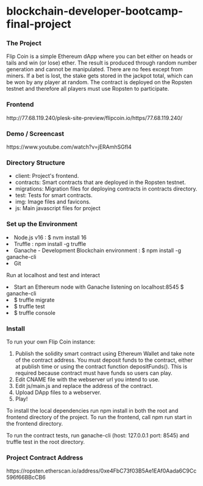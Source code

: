 # blockchain-developer-bootcamp-final-project

<h3>The Project</h3>
Flip Coin is a simple Ethereum dApp where you can bet either on heads or tails and win (or lose) ether.
The result is produced through random number generation and cannot be manipulated.
There are no fees except from miners. 
If a bet is lost, the stake gets stored in the jackpot total, which can be won by any player at random.
The contract is deployed on the Ropsten testnet and therefore all players must use Ropsten to participate.

<h3>Frontend</h3>
http://77.68.119.240/plesk-site-preview/flipcoin.io/https/77.68.119.240/

<h3>Demo / Screencast</h3>
https://www.youtube.com/watch?v=jERAmhSGfl4

<h3>Directory Structure</h3>
<ul>
  <li>client: Project's frontend.</li>
<li>contracts: Smart contracts that are deployed in the Ropsten testnet.</li>
<li>migrations: Migration files for deploying contracts in contracts directory.</li>
<li>test: Tests for smart contracts.</li>
  <li>img: Image files and favicons.</li>
  <li>js: Main javascript files for project</li>
  </ul>
  
<h3>Set up the Environment</h3>
<li>Node.js v16 : $ nvm install 16</li>
<li>Truffle : npm install -g truffle</li>
<li>Ganache - Development Blockchain environment : $ npm install -g ganache-cli</li>
<li>Git</li>
</ul>

Run at localhost and test and interact
<li>Start an Ethereum node with Ganache listening on localhost:8545 $ ganache-cli</li>
<li>$ truffle migrate</li>
<li>$ truffle test</li>
<li>$ truffle console</li>
</ul>


<h3>Install</h3>
<p>To run your own Flip Coin instance:</p>

<ol>
  <li>Publish the solidity smart contract using Ethereum Wallet and take note of the contract address. You must deposit funds to the contract, either at publish time or using the contract function depositFunds(). This is required because contract must have funds so users can play.</li>

  <li>Edit CNAME file with the webserver url you intend to use.</li>

  <li>Edit js/main.js and replace the address of the contract.</li>

  <li>Upload DApp files to a webserver. </li>
  <li>Play!</li>
  </ol>

To install the local dependencies run npm install in both the root and frontend directory of the project. To run the frontend, call npm run start in the frontend directory.

To run the contract tests, run ganache-cli (host: 127.0.0.1 port: 8545) and truffle test in the root directory.
  
  <h3>Project Contract Address</h3>
  https://ropsten.etherscan.io/address/0xe4FbC73f03B5Ae1EAf0Aada6C9Cc596f66BBcCB6
